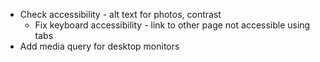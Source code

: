 - Check accessibility - alt text for photos, contrast
    - Fix keyboard accessibility - link to other page not accessible using tabs
- Add media query for desktop monitors